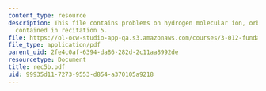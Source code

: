 ```yaml
---
content_type: resource
description: This file contains problems on hydrogen molecular ion, orbital energies
  contained in recitation 5.
file: https://ol-ocw-studio-app-qa.s3.amazonaws.com/courses/3-012-fundamentals-of-materials-science-fall-2005/99935d1172739553d854a370105a9218_rec5b.pdf
file_type: application/pdf
parent_uid: 2fe4c0af-6394-da86-282d-2c11aa8992de
resourcetype: Document
title: rec5b.pdf
uid: 99935d11-7273-9553-d854-a370105a9218
---
```

